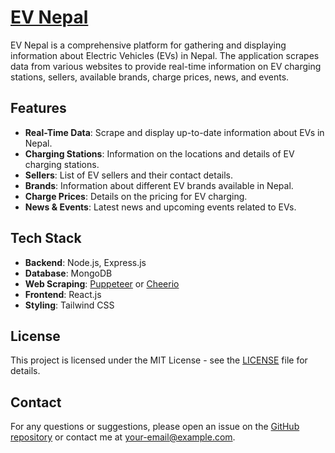 # [EV Nepal](#ev-nepal)

EV Nepal is a comprehensive platform for gathering and displaying information about Electric Vehicles (EVs) in Nepal. The application scrapes data from various websites to provide real-time information on EV charging stations, sellers, available brands, charge prices, news, and events.

## Features

-   **Real-Time Data**: Scrape and display up-to-date information about EVs in Nepal.
-   **Charging Stations**: Information on the locations and details of EV charging stations.
-   **Sellers**: List of EV sellers and their contact details.
-   **Brands**: Information about different EV brands available in Nepal.
-   **Charge Prices**: Details on the pricing for EV charging.
-   **News & Events**: Latest news and upcoming events related to EVs.

## Tech Stack

-   **Backend**: Node.js, Express.js
-   **Database**: MongoDB
-   **Web Scraping**: [Puppeteer](https://github.com/puppeteer/puppeteer) or [Cheerio](https://github.com/cheeriojs/cheerio)
-   **Frontend**: React.js
-   **Styling**: Tailwind CSS

## License

This project is licensed under the MIT License - see the [LICENSE](LICENSE) file for details.

## Contact

For any questions or suggestions, please open an issue on the [GitHub repository](https://github.com/pradipchaudhary/evnepal) or contact me at [your-email@example.com](mailto:your-email@example.com).
